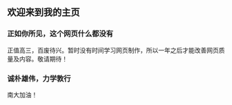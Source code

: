 ## 欢迎来到我的主页

### 正如你所见，这个网页什么都没有

正值高三，百废待兴。暂时没有时间学习网页制作，所以一年之后才能改善网页质量及内容。敬请期待！

### 诚朴雄伟，力学敦行

南大加油！
